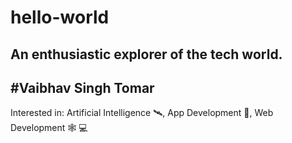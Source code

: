 # hello-world
An enthusiastic explorer of the tech world.
---
#Vaibhav Singh Tomar
---
Interested in:
Artificial Intelligence 🛰️, App Development 📱, Web Development 🕸️
💻
